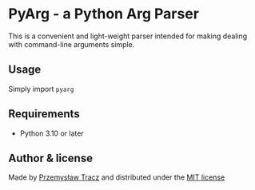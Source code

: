 # PyArg - a Python Arg Parser

This is a convenient and light-weight parser intended for making dealing with command-line arguments simple.

## Usage
Simply import `pyarg`

## Requirements

- Python 3.10 or later

## Author & license

Made by [Przemysław Tracz](https://github.com/przmktrc) and distributed under the [MIT license](LICENSE)
